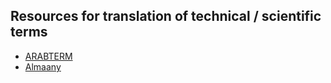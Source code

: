 ## Resources for translation of technical / scientific terms

* [ARABTERM](http://www.arabterm.org/index.php?id=3&L=1)
* [Almaany](https://www.almaany.com/ar/dict/ar-en/)
